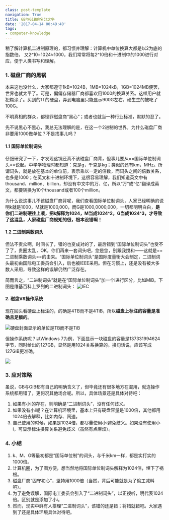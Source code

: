 ```yaml
---
class: post-template
navigation: True
title: GB与GiB的名分之争
date: '2017-04-14 00:49:40'
tags:
- computer-knowledge
---
```


稍了解计算机二进制原理的，都习惯并理解：计算机中单位换算大都是以2为底的指数倍。
又2^10=1024≈1000，我们常常将每2^10倍和十进制中的1000进行对应，便于人类书写和理解。

### 1. 磁盘厂商的黑锅
本来这也没什么，大家都遵守1kB=1024B，1MB=1024kB，1GB=1024MB便罢，世界也就太平了。可是，偏偏存储器厂商都喜欢用1000的换算关系。这样用户就犯糊涂了。买到的1T的硬盘，弄到电脑里只能显示900G左右，硬生生的被吃了100G。

不明真相的群众，都怪罪磁盘商“黑心”；或者也就当一种行业标准，默默的忍了。

先不说黑心不黑心，我总无法理解的是，在这一个2进制的世界，为什么磁盘厂商非要用1000做单位？不是找事儿吗？

#### 1.1 国际单位制词头
仔细研究了一下，才发现这锅还真不该磁盘厂商背，但事儿要从==国际单位制词头==说起。中学学物理时都知道：克是g，千克是kg；类似的还有km，MHz。所谓词头，就是放在基本的单位前，表示乘以一定的倍数，而词头之间的倍数关系，也多是1000；在英文和十进制环境下，这很容易理解，我们知道英文中有thousand、million、billion，却没有中文中的万、亿，所以“万”或“亿”翻译成英文，都要转换为10个thousand或者100个million。

为什么说这事儿不该磁盘厂商背呢，我们查看国际单位制词头，人家已经明确的说明k就是1000，M就是1000,000，而G是1000,0000,000，一切都明明白白，**是你们二进制硬往上凑，把k解释为1024，M当成1024^2，G当成1024^3，才导致了这混乱，人家磁盘厂商规矩的很，根本没错啊！**

#### 1.2 二进制乘数词头
但法不责众啊，时间长了，错的也变成对的了，最后错到“国际单位制词头”也受不了了，贵圈太乱，OK，你们再来一套词头吧，您是您，别跟我搅和——这就是==二进制乘数词头==的由来。“国际单位制词头”是国际度量衡大会制定，二进制词头最初由国际电工委员会引入，后也被IEEE采用。但在习惯上，还是没有被大多数人采用，导致这样的误解仍然广泛存在。

简而言之，“二进制词头”就是在“国际单位制词头”加一个i进行区分，比如MiB。下图是维基百科上罗列的二进制词头：
![IEC](https://cdn.imshuai.com/images/2017/04/IEC-prefix.png)

#### 2. 磁盘VS操作系统
现在回头看硬盘上标注的，的确是4TB而不是4TiB，所以**磁盘上标注的容量是准确且足额的**。

![硬盘封面显示的单位是TB而不是TiB](https://cdn.imshuai.com/images/2017/04/hard-disk-face.png)

但操作系统呢？以Windows 7为例，下面显示一块磁盘的容量是137331994624字节，同时给出的127GB，显然是用1024关系换算的。换句话说，应该写成127GiB更准确。

![](https://cdn.imshuai.com/images/2017/04/windows-report-disk-volume.png)

### 3. 应对策略
虽说，GB与GiB都有自己的明确含义了，但毕竟还有很多地方在混用，就连操作系统都用错了，更何况其他场合呢。所以，具体场景还是具体对待吧：

1. 如果有小i的存在，则明确是“二进制词头”，没有任何歧义。
2. 如果没有小i呢？在计算机环境里，基本上只有硬盘容量是1000倍，其他都用1024倍去解释，比如内存、网速。
3. 自己使用的时候，如果是1024倍，都尽量使用小i避免歧义。如果没有使用小i，可显示标注换算关系避免歧义（虽然有点麻烦）。

### 4. 小结
1. k、M、G等最初都是“国际单位制”的词头，与千米km一样，都是实打实的1000倍。
2. 计算机圈，为了图方便，想当然地将国际单位制词头解释为1024倍，埋下了祸根。
3. 磁盘厂商“固守初心”，坚持用1000倍（当然，背后可能就是为了偷工减料吧）。
4. 为了避免误解，国际电工委员会引入了“二进制词头”，以正视听，明代表1024倍。区别就是添加了小i。
5. 然而，现实中鲜有人搭理“二进制词头”，该错的还是错；将错就错吧。大家遇到了还是具体环境具体对待吧。
<!--stackedit_data:
eyJoaXN0b3J5IjpbMTkwMjkxODAyM119
-->
